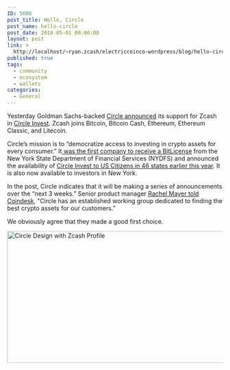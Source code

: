 ```yaml
---
ID: 5006
post_title: Hello, Circle
post_name: hello-circle
post_date: 2018-05-01 00:00:00
layout: post
link: >
  http://localhost/~ryan.zcash/electriccoinco-wordpress/blog/hello-circle/
published: true
tags:
  - community
  - ecosystem
  - wallets
categories:
  - General
---
```

<p>Yesterday Goldman Sachs-backed <a href="https://blog.circle.com/2018/04/30/circle-invest-welcomes-zcash/">Circle announced</a> its support for Zcash in <a href="https://www.circle.com/en/invest">Circle Invest</a>. Zcash joins Bitcoin, Bitcoin Cash, Ethereum, Ethereum Classic, and Litecoin.</p>
<p>Circle’s mission is to “democratize access to investing in crypto assets for every consumer.” It<a href="https://www.coindesk.com/circle-granted-first-bitlicense-rebrands-as-circle-pay/"> was the first company to receive a BitLicense</a> from the New York State Department of Financial Services (NYDFS) and announced the availability of <a href="https://cointelegraph.com/news/circle-opens-crypto-investment-app-to-46-us-states-leverages-bitlicense-to-enter-new-york">Circle Invest to US Citizens in 46 states earlier this year</a>. It is also now available to investors in New York.</p>
<p>In the post, Circle indicates that it will be making a series of announcements over the “next 3 weeks.” Senior product manager <a href="https://www.coindesk.com/circle-adds-zcash-crypto-investment-app/">Rachel Mayer told Coindesk</a>, "Circle has an established working group dedicated to finding the best crypto assets for our customers.”</p>
<p>We obviously agree that they made a good first choice.</p>
<p><a href="https://blog.circle.com/2018/04/30/circle-invest-welcomes-zcash/" target="_blank" rel="noopener noreferrer"><img class="aligncenter wp-image-2960 size-large" src="/wp-content/uploads/2018/05/ZCASH_Bblogpost-1024x599.png" alt="Circle Design with Zcash Profile" width="525" height="307"></a></p>
